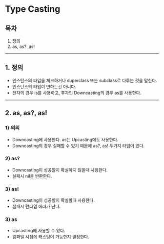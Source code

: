 # Type Casting

## 목차
1. 정의
2. as, as? ,as!

---

## 1. 정의
- 인스턴스의 타입을 체크하거나 superclass 또는 subclass로 다루는 것을 말한다.
- 인스턴스의 타입이 변하는건 아니다.
- 전자의 경우 is를 사용하고, 후자인 Downcasting의 경우 as를 사용한다.

---

## 2. as, as?, as!
### 1) 의의
- Downcasting에 사용한다. as는 Upcasting에도 사용한다.
- Downcasting의 경우 실패할 수 있기 때문에 as?, as! 두가지 타입이 있다.

### 2) as?
- Downcasting이 성공할지 확실하지 않을때 사용한다.
- 실패시 nil을 반환한다.

### 3) as!
- Downcasting이 성공할지 확실할때 사용한다.
- 실패시 런타임 에러가 난다.

### 3) as
- Upcasting에 사용할 수 있다.
- 컴파일 시점에 캐스팅이 가능한지 결정한다.